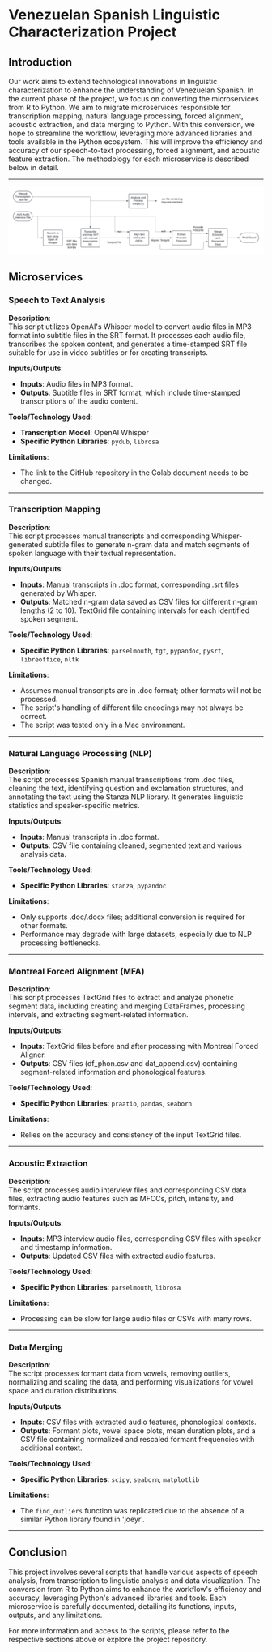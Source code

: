 # Venezuelan Spanish Linguistic Characterization Project

## Introduction

Our work aims to extend technological innovations in linguistic characterization to enhance the understanding of Venezuelan Spanish. In the current phase of the project, we focus on converting the microservices from R to Python. We aim to migrate microservices responsible for transcription mapping, natural language processing, forced alignment, acoustic extraction, and data merging to Python. With this conversion, we hope to streamline the workflow, leveraging more advanced libraries and tools available in the Python ecosystem. This will improve the efficiency and accuracy of our speech-to-text processing, forced alignment, and acoustic feature extraction. The methodology for each microservice is described below in detail.

---
![Alt text](https://github.com/simongonzalez/ccs_corpus/blob/main/Summer2024/01_Microservices/documentation/flow_chart.png)

## Microservices

### Speech to Text Analysis

**Description**:  
This script utilizes OpenAI's Whisper model to convert audio files in MP3 format into subtitle files in the SRT format. It processes each audio file, transcribes the spoken content, and generates a time-stamped SRT file suitable for use in video subtitles or for creating transcripts.

**Inputs/Outputs**:  
- **Inputs**: Audio files in MP3 format.  
- **Outputs**: Subtitle files in SRT format, which include time-stamped transcriptions of the audio content.

**Tools/Technology Used**:  
- **Transcription Model**: OpenAI Whisper  
- **Specific Python Libraries**: `pydub`, `librosa`

**Limitations**:  
- The link to the GitHub repository in the Colab document needs to be changed.

---

### Transcription Mapping

**Description**:  
This script processes manual transcripts and corresponding Whisper-generated subtitle files to generate n-gram data and match segments of spoken language with their textual representation.

**Inputs/Outputs**:  
- **Inputs**: Manual transcripts in .doc format, corresponding .srt files generated by Whisper.  
- **Outputs**: Matched n-gram data saved as CSV files for different n-gram lengths (2 to 10). TextGrid file containing intervals for each identified spoken segment.

**Tools/Technology Used**:  
- **Specific Python Libraries**: `parselmouth`, `tgt`, `pypandoc`, `pysrt`, `libreoffice`, `nltk`

**Limitations**:  
- Assumes manual transcripts are in .doc format; other formats will not be processed.
- The script's handling of different file encodings may not always be correct. 
- The script was tested only in a Mac environment.

---

### Natural Language Processing (NLP)

**Description**:  
The script processes Spanish manual transcriptions from .doc files, cleaning the text, identifying question and exclamation structures, and annotating the text using the Stanza NLP library. It generates linguistic statistics and speaker-specific metrics.

**Inputs/Outputs**:  
- **Inputs**: Manual transcripts in .doc format.  
- **Outputs**: CSV file containing cleaned, segmented text and various analysis data.

**Tools/Technology Used**:  
- **Specific Python Libraries**: `stanza`, `pypandoc`

**Limitations**:  
- Only supports .doc/.docx files; additional conversion is required for other formats.
- Performance may degrade with large datasets, especially due to NLP processing bottlenecks.

---

### Montreal Forced Alignment (MFA)

**Description**:  
This script processes TextGrid files to extract and analyze phonetic segment data, including creating and merging DataFrames, processing intervals, and extracting segment-related information.

**Inputs/Outputs**:  
- **Inputs**: TextGrid files before and after processing with Montreal Forced Aligner.  
- **Outputs**: CSV files (df_phon.csv and dat_append.csv) containing segment-related information and phonological features.

**Tools/Technology Used**:  
- **Specific Python Libraries**: `praatio`, `pandas`, `seaborn`

**Limitations**:  
- Relies on the accuracy and consistency of the input TextGrid files.

---

### Acoustic Extraction

**Description**:  
The script processes audio interview files and corresponding CSV data files, extracting audio features such as MFCCs, pitch, intensity, and formants.

**Inputs/Outputs**:  
- **Inputs**: MP3 interview audio files, corresponding CSV files with speaker and timestamp information.  
- **Outputs**: Updated CSV files with extracted audio features.

**Tools/Technology Used**:  
- **Specific Python Libraries**: `parselmouth`, `librosa`

**Limitations**:  
- Processing can be slow for large audio files or CSVs with many rows.

---

### Data Merging

**Description**:  
The script processes formant data from vowels, removing outliers, normalizing and scaling the data, and performing visualizations for vowel space and duration distributions.

**Inputs/Outputs**:  
- **Inputs**: CSV files with extracted audio features, phonological contexts.  
- **Outputs**: Formant plots, vowel space plots, mean duration plots, and a CSV file containing normalized and rescaled formant frequencies with additional context.

**Tools/Technology Used**:  
- **Specific Python Libraries**: `scipy`, `seaborn`, `matplotlib`

**Limitations**:  
- The `find_outliers` function was replicated due to the absence of a similar Python library found in 'joeyr'.

---

## Conclusion

This project involves several scripts that handle various aspects of speech analysis, from transcription to linguistic analysis and data visualization. The conversion from R to Python aims to enhance the workflow's efficiency and accuracy, leveraging Python's advanced libraries and tools. Each microservice is carefully documented, detailing its functions, inputs, outputs, and any limitations.

For more information and access to the scripts, please refer to the respective sections above or explore the project repository.
